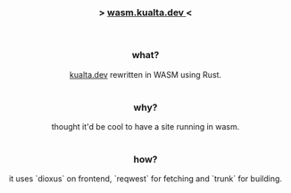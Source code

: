 <div align="center">

  <h3> > <a href="https://wasm.kualta.dev/"> wasm.kualta.dev </a> < </h3>
  <br>

  <h3>what?</h3>
  <a href="https://kualta.dev/">kualta.dev</a> rewritten in WASM using Rust.
  <br> <br>

  <h3>why?</h3>
  thought it'd be cool to have a site running in wasm.
  <br> <br>

  <h3>how?</h3>
  it uses `dioxus` on frontend, `reqwest` for fetching and `trunk` for building.

</div>
